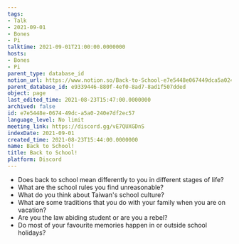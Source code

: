 ```yaml
---
tags:
- Talk
- 2021-09-01
- Bones
- Pi
talktime: 2021-09-01T21:00:00.0000000
hosts:
- Bones
- Pi
parent_type: database_id
notion_url: https://www.notion.so/Back-to-School-e7e5448e067449dca5a0240e7df2ec57
parent_database_id: e9339446-880f-4ef0-8ad7-8ad1f507dded
object: page
last_edited_time: 2021-08-23T15:47:00.0000000
archived: false
id: e7e5448e-0674-49dc-a5a0-240e7df2ec57
language_level: No limit
meeting_link: https://discord.gg/vE7QUXGDnS
indexDate: 2021-09-01
created_time: 2021-08-23T15:44:00.0000000
name: Back to School!
title: Back to School!
platform: Discord
---
```


   - Does back to school mean differently to you in different stages of life?
   - What are the school rules you find unreasonable?
   - What do you think about Taiwan's school culture?
   - What are some traditions that you do with your family when you are on vacation?
   - Are you the law abiding student or are you a rebel?
   - Do most of your favourite memories happen in or outside school holidays?








